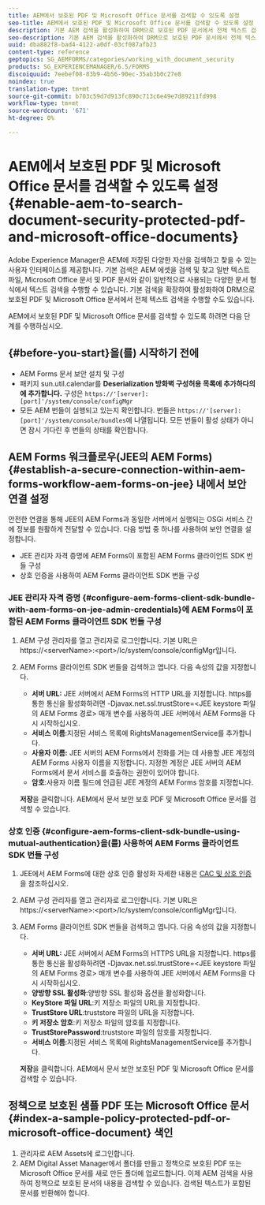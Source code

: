 ```yaml
---
title: AEM에서 보호된 PDF 및 Microsoft Office 문서를 검색할 수 있도록 설정
seo-title: AEM에서 보호된 PDF 및 Microsoft Office 문서를 검색할 수 있도록 설정
description: 기본 AEM 검색을 활성화하여 DRM으로 보호된 PDF 문서에서 전체 텍스트 검색을 수행하는 방법을 살펴봅니다.
seo-description: 기본 AEM 검색을 활성화하여 DRM으로 보호된 PDF 문서에서 전체 텍스트 검색을 수행하는 방법을 살펴봅니다.
uuid: dba882f8-bad4-4122-a0df-03cf087afb23
content-type: reference
geptopics: SG_AEMFORMS/categories/working_with_document_security
products: SG_EXPERIENCEMANAGER/6.5/FORMS
discoiquuid: 7eebef08-83b9-4b56-90ec-35ab3b0c27e8
noindex: true
translation-type: tm+mt
source-git-commit: b703c59d7d913fc890c713c6e49e7d89211fd998
workflow-type: tm+mt
source-wordcount: '671'
ht-degree: 0%

---
```



# AEM에서 보호된 PDF 및 Microsoft Office 문서를 검색할 수 있도록 설정{#enable-aem-to-search-document-security-protected-pdf-and-microsoft-office-documents}

Adobe Experience Manager은 AEM에 저장된 다양한 자산을 검색하고 찾을 수 있는 사용자 인터페이스를 제공합니다. 기본 검색은 AEM 에셋을 검색 및 찾고 일반 텍스트 파일, Microsoft Office 문서 및 PDF 문서와 같이 일반적으로 사용되는 다양한 문서 형식에서 텍스트 검색을 수행할 수 있습니다. 기본 검색을 확장하여 활성화하여 DRM으로 보호된 PDF 및 Microsoft Office 문서에서 전체 텍스트 검색을 수행할 수도 있습니다.

AEM에서 보호된 PDF 및 Microsoft Office 문서를 검색할 수 있도록 하려면 다음 단계를 수행하십시오.

## {#before-you-start}을(를) 시작하기 전에

* AEM Forms 문서 보안 설치 및 구성
* 패키지 sun.util.calendar를 **Deserialization 방화벽 구성허용 목록에 추가하다의에 추가합니다.** 구성은  `https://'[server]:[port]'/system/console/configMgr`
* 모든 AEM 번들이 실행되고 있는지 확인합니다. 번들은 `https://'[server]:[port]'/system/console/bundles`에 나열됩니다. 모든 번들이 활성 상태가 아니면 잠시 기다린 후 번들의 상태를 확인합니다.

## AEM Forms 워크플로우(JEE의 AEM Forms) {#establish-a-secure-connection-within-aem-forms-workflow-aem-forms-on-jee} 내에서 보안 연결 설정

안전한 연결을 통해 JEE의 AEM Forms과 동일한 서버에서 실행되는 OSGi 서비스 간에 정보를 원활하게 전달할 수 있습니다. 다음 방법 중 하나를 사용하여 보안 연결을 설정합니다.

* JEE 관리자 자격 증명에 AEM Forms이 포함된 AEM Forms 클라이언트 SDK 번들 구성
* 상호 인증을 사용하여 AEM Forms 클라이언트 SDK 번들 구성

### JEE 관리자 자격 증명 {#configure-aem-forms-client-sdk-bundle-with-aem-forms-on-jee-admin-credentials}에 AEM Forms이 포함된 AEM Forms 클라이언트 SDK 번들 구성

1. AEM 구성 관리자를 열고 관리자로 로그인합니다. 기본 URL은 https://&lt;serverName>:&lt;port>/lc/system/console/configMgr입니다.
1. AEM Forms 클라이언트 SDK 번들을 검색하고 엽니다. 다음 속성의 값을 지정합니다.

   * **서버 URL:** JEE 서버에서 AEM Forms의 HTTP URL을 지정합니다. https를 통한 통신을 활성화하려면 -Djavax.net.ssl.trustStore=&lt;JEE keystore 파일의 AEM Forms 경로> 매개 변수를 사용하여 JEE 서버에서 AEM Forms을 다시 시작하십시오.
   * **서비스 이름**:지정된 서비스 목록에 RightsManagementService를 추가합니다.
   * **사용자 이름:** JEE 서버의 AEM Forms에서 전화를 거는 데 사용할 JEE 계정의 AEM Forms 사용자 이름을 지정합니다. 지정한 계정은 JEE 서버의 AEM Forms에서 문서 서비스를 호출하는 권한이 있어야 합니다.
   * **암호**:사용자 이름 필드에 언급된 JEE 계정의 AEM Forms 암호를 지정합니다.

   **저장**&#x200B;을 클릭합니다. AEM에서 문서 보안 보호 PDF 및 Microsoft Office 문서를 검색할 수 있습니다.

### 상호 인증 {#configure-aem-forms-client-sdk-bundle-using-mutual-authentication}을(를) 사용하여 AEM Forms 클라이언트 SDK 번들 구성

1. JEE에서 AEM Forms에 대한 상호 인증 활성화 자세한 내용은 [CAC 및 상호 인증](https://helpx.adobe.com/livecycle/kb/cac-mutual-authentication.html)을 참조하십시오.
1. AEM 구성 관리자를 열고 관리자로 로그인합니다. 기본 URL은 https://&lt;serverName>:&lt;port>/lc/system/console/configMgr입니다.
1. AEM Forms 클라이언트 SDK 번들을 검색하고 엽니다. 다음 속성의 값을 지정합니다.

   * **서버 URL:** JEE 서버에서 AEM Forms의 HTTPS URL을 지정합니다. https를 통한 통신을 활성화하려면 -Djavax.net.ssl.trustStore=&lt;JEE keystore 파일의 AEM Forms 경로> 매개 변수를 사용하여 JEE 서버에서 AEM Forms을 다시 시작하십시오.
   * **양방향 SSL 활성화**:양방향 SSL 활성화 옵션을 활성화합니다.
   * **KeyStore 파일 URL**:키 저장소 파일의 URL을 지정합니다.
   * **TrustStore URL**:truststore 파일의 URL을 지정합니다.
   * **키 저장소 암호**:키 저장소 파일의 암호를 지정합니다.
   * **TrustStorePassword**:truststore 파일의 암호를 지정합니다.
   * **서비스 이름**:지정된 서비스 목록에 RightsManagementService를 추가합니다.

   **저장**&#x200B;을 클릭합니다. AEM에서 문서 보안 보호된 PDF 및 Microsoft Office 문서를 검색할 수 있습니다.

## 정책으로 보호된 샘플 PDF 또는 Microsoft Office 문서 {#index-a-sample-policy-protected-pdf-or-microsoft-office-document} 색인

1. 관리자로 AEM Assets에 로그인합니다.
1. AEM Digital Asset Manager에서 폴더를 만들고 정책으로 보호된 PDF 또는 Microsoft Office 문서를 새로 만든 폴더에 업로드합니다. 이제 AEM 검색을 사용하여 정책으로 보호된 문서의 내용을 검색할 수 있습니다. 검색된 텍스트가 포함된 문서를 반환해야 합니다.

